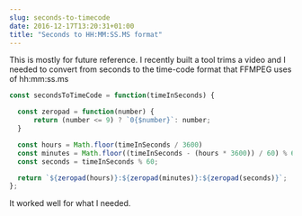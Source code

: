 ```yaml
---
slug: seconds-to-timecode
date: 2016-12-17T13:20:31+01:00
title: "Seconds to HH:MM:SS.MS format"
---
```


This is mostly for future reference. I recently built a tool trims a video and I
needed to convert from seconds to the time-code format that FFMPEG uses of
hh:mm:ss.ms

```javascript
const secondsToTimeCode = function(timeInSeconds) {

  const zeropad = function(number) {
      return (number <= 9) ? `0{$number}`: number;
  }

  const hours = Math.floor(timeInSeconds / 3600)
  const minutes = Math.floor((timeInSeconds - (hours * 3600)) / 60) % 60;
  const seconds = timeInSeconds % 60;

  return `${zeropad(hours)}:${zeropad(minutes)}:${zeropad(seconds)}`;
};
```
It worked well for what I needed.